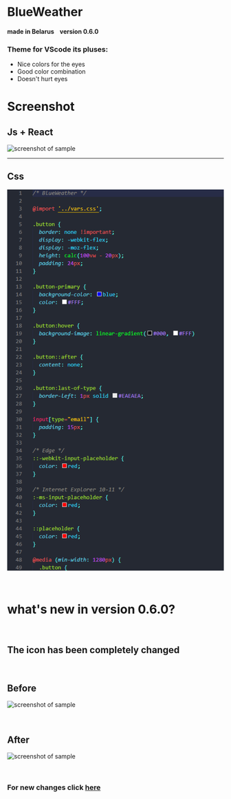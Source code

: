 # BlueWeather

#### made in Belarus    version 0.6.0

### Theme for VScode its pluses:<br> 

* Nice colors for the eyes 
* Good color combination
* Doesn't hurt eyes 

# Screenshot <br>
## Js + React

![screenshot of sample](https://github.com/VladislavMac/BlackWeather/blob/main/Screen/screenReactJS.jpg)

<hr>

## Css <br>
![screenshot of sample](https://github.com/VladislavMac/BlackWeather/blob/main/Screen/screenCSS.jpg)

<br>


# what's new in version 0.6.0?
<br>

## The icon has been completely changed 

<br>

## Before

![screenshot of sample](https://github.com/VladislavMac/BlueWeather/blob/main/logo.png)

<br>

## After
![screenshot of sample](https://github.com/VladislavMac/BlueWeather/blob/main/cloud1.png)

<br>

### For new changes click [here](https://github.com/VladislavMac/BlackWeather/blob/main/CHANGELOG.md 'CHANGELOG')
